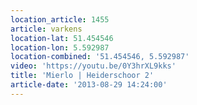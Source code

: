 ```yaml
---
location_article: 1455
article: varkens
location-lat: 51.454546
location-lon: 5.592987
location-combined: '51.454546, 5.592987'
video: 'https://youtu.be/0Y3hrXL9kks'
title: 'Mierlo | Heiderschoor 2'
article-date: '2013-08-29 14:24:00'
---
```


